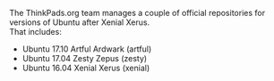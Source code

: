 The ThinkPads.org team manages a couple of official repositories for versions of Ubuntu after Xenial Xerus.  
That includes:

* Ubuntu 17.10 Artful Ardwark (artful)
* Ubuntu 17.04 Zesty Zepus (zesty)
* Ubuntu 16.04 Xenial Xerus (xenial)
